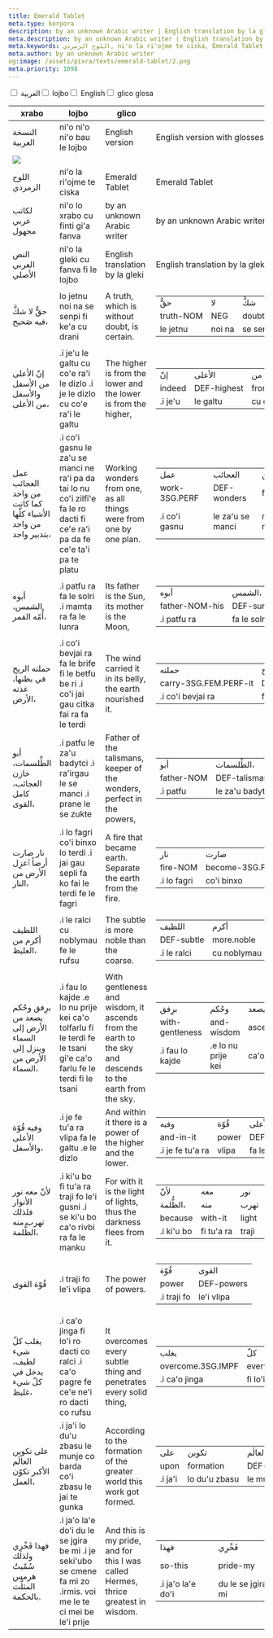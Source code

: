 ```yaml
---
title: Emerald Tablet
meta.type: korpora
description: by an unknown Arabic writer | English translation by la gleki
meta.description: by an unknown Arabic writer | English translation by la gleki
meta.keywords: اللوح الزمردي, ni'o la ri'ojme te ciska, Emerald Tablet, Emerald Tablet
meta.author: by an unknown Arabic writer
og:image: /assets/pixra/texts/emerald-tablet/2.png
meta.priority: 1098
---
```


<div class="w-full">
  <input
    type="checkbox"
    id="hide-column-xrabo"
    class="hide-column-checkbox-xrabo"
  />
  <label
    for="hide-column-xrabo"
    class="hide-column-button-xrabo float-left drop-shadow bg-teal-100 hover:bg-teal-600 focus:bg-teal-600 text-gray-900 hover:text-white font-bold leading-normal select-none py-2 px-4"
    >العربية</label
  ><input
    type="checkbox"
    id="hide-column-lojbo"
    class="hide-column-checkbox-lojbo"
  />
  <label
    for="hide-column-lojbo"
    class="hide-column-button-lojbo float-left drop-shadow bg-teal-100 hover:bg-teal-600 focus:bg-teal-600 text-gray-900 hover:text-white font-bold leading-normal select-none py-2 px-4"
    >lojbo</label
  ><input
    type="checkbox"
    id="hide-column-glico"
    class="hide-column-checkbox-glico"
  />
  <label
    for="hide-column-glico"
    class="hide-column-button-glico float-left drop-shadow bg-teal-100 hover:bg-teal-600 focus:bg-teal-600 text-gray-900 hover:text-white font-bold leading-normal select-none py-2 px-4"
    >English</label
  ><input
    type="checkbox"
    id="hide-column-glico_glosa___"
    class="hide-column-checkbox-glico_glosa___"
  />
  <label
    for="hide-column-glico_glosa___"
    class="hide-column-button-glico_glosa___ float-left drop-shadow bg-teal-100 hover:bg-teal-600 focus:bg-teal-600 text-gray-900 hover:text-white font-bold leading-normal select-none py-2 px-4"
    >glico glosa</label
  >
  <div class="clear-both" />
  <div class="w-full overflow-x-auto">
    <table
      class="mt-2 table-fixed max-w-full border font-light text-left text-sm"
    >
      <thead class="border-b italic">
        <tr>
          <th scope="col" class="w-40 p-2 column-class-xrabo">xrabo</th>
          <th scope="col" class="w-40 p-2 column-class-lojbo">lojbo</th>
          <th scope="col" class="w-40 p-2 column-class-glico">glico</th>
          <th scope="col" class="w-40 p-2 column-class-glico_glosa___">
            glico glosa
          </th>
        </tr>
      </thead>
      <tbody>
        <tr
          class="border-b transition duration-300 ease-in-out hover:bg-neutral-100 dark:hover:bg-neutral-100"
        >
          <td
            class="font-bold text-right align-text-top p-2 column-class-xrabo"
          >
            النسخة العربية
          </td>
          <td class="font-bold text-left align-text-top p-2 column-class-lojbo">
            ni&#039;o ni&#039;o ni&#039;o bau le lojbo
          </td>
          <td class="font-bold text-left align-text-top p-2 column-class-glico">
            English version
          </td>
          <td
            class="font-bold text-left align-text-top p-2 column-class-glico_glosa___"
          >
            English version with glosses
          </td>
        </tr>
        <tr
          class="border-b transition duration-300 ease-in-out hover:bg-neutral-100 dark:hover:bg-neutral-100"
        >
          <td colspan="4">
            <div class="h-full w-full flex justify-center items-center">
              <img
                class="h-56"
                src="/assets/pixra/texts/emerald-tablet/2.png"
              />
            </div>
          </td>
        </tr>
        <tr
          class="border-b transition duration-300 ease-in-out hover:bg-neutral-100 dark:hover:bg-neutral-100"
        >
          <td
            class="italic text-gray-500 text-right align-text-top p-2 column-class-xrabo"
          >
            اللوح الزمردي
          </td>
          <td
            class="italic text-gray-500 text-left align-text-top p-2 column-class-lojbo"
          >
            ni&#039;o la ri&#039;ojme te ciska
          </td>
          <td
            class="italic text-gray-500 text-left align-text-top p-2 column-class-glico"
          >
            Emerald Tablet
          </td>
          <td
            class="italic text-gray-500 text-left align-text-top p-2 column-class-glico_glosa___"
          >
            Emerald Tablet
          </td>
        </tr>
        <tr
          class="border-b transition duration-300 ease-in-out hover:bg-neutral-100 dark:hover:bg-neutral-100"
        >
          <td
            class="italic text-gray-500 text-right align-text-top p-2 column-class-xrabo"
          >
            لكاتب عربي مجهول
          </td>
          <td
            class="italic text-gray-500 text-left align-text-top p-2 column-class-lojbo"
          >
            ni&#039;o lo xrabo cu finti gi&#039;a fanva
          </td>
          <td
            class="italic text-gray-500 text-left align-text-top p-2 column-class-glico"
          >
            by an unknown Arabic writer
          </td>
          <td
            class="italic text-gray-500 text-left align-text-top p-2 column-class-glico_glosa___"
          >
            by an unknown Arabic writer
          </td>
        </tr>
        <tr
          class="border-b transition duration-300 ease-in-out hover:bg-neutral-100 dark:hover:bg-neutral-100"
        >
          <td
            class="italic text-gray-500 text-right align-text-top p-2 column-class-xrabo"
          >
            النص العربي الأصلي
          </td>
          <td
            class="italic text-gray-500 text-left align-text-top p-2 column-class-lojbo"
          >
            ni&#039;o la gleki cu fanva fi le lojbo
          </td>
          <td
            class="italic text-gray-500 text-left align-text-top p-2 column-class-glico"
          >
            English translation by la gleki
          </td>
          <td
            class="italic text-gray-500 text-left align-text-top p-2 column-class-glico_glosa___"
          >
            English translation by la gleki
          </td>
        </tr>
        <tr
          class="border-b transition duration-300 ease-in-out hover:bg-neutral-100 dark:hover:bg-neutral-100"
        >
          <td class="text-right align-text-top p-2 column-class-xrabo">
            حقٌّ لا شكَّ فيه صَحيح،
          </td>
          <td class="text-left align-text-top p-2 column-class-lojbo">
            lo jetnu noi na se senpi fi ke&#039;a cu drani
          </td>
          <td class="text-left align-text-top p-2 column-class-glico">
            A truth, which is without doubt, is certain.
          </td>
          <td class="text-left align-text-top p-2 column-class-glico_glosa___">
            <table
              class="inner-table w-full border-collapse border border-gray-300"
            >
              <tr>
                <td class="border border-gray-300 px-2 py-1">حقٌّ</td>
                <td class="border border-gray-300 px-2 py-1">لا</td>
                <td class="border border-gray-300 px-2 py-1">شكَّ</td>
                <td class="border border-gray-300 px-2 py-1">فيه</td>
                <td class="border border-gray-300 px-2 py-1">صَحيح،</td>
              </tr>
              <tr>
                <td class="border border-gray-300 px-2 py-1">truth-NOM</td>
                <td class="border border-gray-300 px-2 py-1">NEG</td>
                <td class="border border-gray-300 px-2 py-1">doubt-ACC</td>
                <td class="border border-gray-300 px-2 py-1">in-it</td>
                <td class="border border-gray-300 px-2 py-1">correct</td>
              </tr>
              <tr>
                <td class="border border-gray-300 px-2 py-1">le jetnu</td>
                <td class="border border-gray-300 px-2 py-1">noi na</td>
                <td class="border border-gray-300 px-2 py-1">se senpi</td>
                <td class="border border-gray-300 px-2 py-1">fi ke&#039;a</td>
                <td class="border border-gray-300 px-2 py-1">cu drani</td>
              </tr>
            </table>
          </td>
        </tr>
        <tr
          class="border-b transition duration-300 ease-in-out hover:bg-neutral-100 dark:hover:bg-neutral-100"
        >
          <td class="text-right align-text-top p-2 column-class-xrabo">
            إنّ الأعلى من الأسفل والأسفل من الأعلى،
          </td>
          <td class="text-left align-text-top p-2 column-class-lojbo">
            .i je&#039;u le galtu cu co&#039;e ra&#039;i le dizlo .i je le dizlo
            cu co&#039;e ra&#039;i le galtu
          </td>
          <td class="text-left align-text-top p-2 column-class-glico">
            The higher is from the lower and the lower is from the higher,
          </td>
          <td class="text-left align-text-top p-2 column-class-glico_glosa___">
            <table
              class="inner-table w-full border-collapse border border-gray-300"
            >
              <tr>
                <td class="border border-gray-300 px-2 py-1">إنّ</td>
                <td class="border border-gray-300 px-2 py-1">الأعلى</td>
                <td class="border border-gray-300 px-2 py-1">من</td>
                <td class="border border-gray-300 px-2 py-1">الأسفل</td>
                <td class="border border-gray-300 px-2 py-1">والأسفل</td>
                <td class="border border-gray-300 px-2 py-1">من</td>
                <td class="border border-gray-300 px-2 py-1">الأعلى،</td>
              </tr>
              <tr>
                <td class="border border-gray-300 px-2 py-1">indeed</td>
                <td class="border border-gray-300 px-2 py-1">DEF-highest</td>
                <td class="border border-gray-300 px-2 py-1">from</td>
                <td class="border border-gray-300 px-2 py-1">DEF-low</td>
                <td class="border border-gray-300 px-2 py-1">and-DEF-lowest</td>
                <td class="border border-gray-300 px-2 py-1">from</td>
                <td class="border border-gray-300 px-2 py-1">DEF-highest</td>
              </tr>
              <tr>
                <td class="border border-gray-300 px-2 py-1">.i je&#039;u</td>
                <td class="border border-gray-300 px-2 py-1">le galtu</td>
                <td class="border border-gray-300 px-2 py-1">
                  cu co&#039;e ra&#039;i
                </td>
                <td class="border border-gray-300 px-2 py-1">le dizlo</td>
                <td class="border border-gray-300 px-2 py-1">.i je le dizlo</td>
                <td class="border border-gray-300 px-2 py-1">
                  cu co&#039;e ra&#039;i
                </td>
                <td class="border border-gray-300 px-2 py-1">le galtu</td>
              </tr>
            </table>
          </td>
        </tr>
        <tr
          class="border-b transition duration-300 ease-in-out hover:bg-neutral-100 dark:hover:bg-neutral-100"
        >
          <td class="text-right align-text-top p-2 column-class-xrabo">
            عمل العجائب من واحد كما كانت الأشياء كلّها من واحد بتدبير واحد،
          </td>
          <td class="text-left align-text-top p-2 column-class-lojbo">
            .i co&#039;i gasnu le za&#039;u se manci ne ra&#039;i pa da tai lo
            nu co&#039;i zilfi&#039;e fa le ro dacti fi ce&#039;e ra&#039;i pa
            da fe ce&#039;e ta&#039;i pa te platu
          </td>
          <td class="text-left align-text-top p-2 column-class-glico">
            Working wonders from one, as all things were from one by one plan.
          </td>
          <td class="text-left align-text-top p-2 column-class-glico_glosa___">
            <table
              class="inner-table w-full border-collapse border border-gray-300"
            >
              <tr>
                <td class="border border-gray-300 px-2 py-1">عمل</td>
                <td class="border border-gray-300 px-2 py-1">العجائب</td>
                <td class="border border-gray-300 px-2 py-1">من</td>
                <td class="border border-gray-300 px-2 py-1">واحد</td>
                <td class="border border-gray-300 px-2 py-1">كما</td>
                <td class="border border-gray-300 px-2 py-1">كانت</td>
                <td class="border border-gray-300 px-2 py-1">الأشياء</td>
                <td class="border border-gray-300 px-2 py-1">كلّها</td>
                <td class="border border-gray-300 px-2 py-1">من</td>
                <td class="border border-gray-300 px-2 py-1">واحد</td>
                <td class="border border-gray-300 px-2 py-1">بتدبير</td>
                <td class="border border-gray-300 px-2 py-1">واحد،</td>
              </tr>
              <tr>
                <td class="border border-gray-300 px-2 py-1">work-3SG.PERF</td>
                <td class="border border-gray-300 px-2 py-1">DEF-wonders</td>
                <td class="border border-gray-300 px-2 py-1">from</td>
                <td class="border border-gray-300 px-2 py-1">one</td>
                <td class="border border-gray-300 px-2 py-1">as-what</td>
                <td class="border border-gray-300 px-2 py-1">
                  be-3SG.FEM.PERF
                </td>
                <td class="border border-gray-300 px-2 py-1">DEF-things</td>
                <td class="border border-gray-300 px-2 py-1">all-NOM-it</td>
                <td class="border border-gray-300 px-2 py-1">from</td>
                <td class="border border-gray-300 px-2 py-1">one</td>
                <td class="border border-gray-300 px-2 py-1">with-planning</td>
                <td class="border border-gray-300 px-2 py-1">one</td>
              </tr>
              <tr>
                <td class="border border-gray-300 px-2 py-1">
                  .i co&#039;i gasnu
                </td>
                <td class="border border-gray-300 px-2 py-1">
                  le za&#039;u se manci
                </td>
                <td class="border border-gray-300 px-2 py-1">ne ra&#039;i</td>
                <td class="border border-gray-300 px-2 py-1">pa da</td>
                <td class="border border-gray-300 px-2 py-1">tai lo nu</td>
                <td class="border border-gray-300 px-2 py-1">
                  co&#039;i zilfi&#039;e
                </td>
                <td class="border border-gray-300 px-2 py-1">fa le ro dacti</td>
                <td class="border border-gray-300 px-2 py-1">
                  fi ce&#039;e ra&#039;i
                </td>
                <td class="border border-gray-300 px-2 py-1">pa da</td>
                <td class="border border-gray-300 px-2 py-1">
                  fe ce&#039;e ta&#039;i
                </td>
                <td class="border border-gray-300 px-2 py-1">pa te platu</td>
              </tr>
            </table>
          </td>
        </tr>
        <tr
          class="border-b transition duration-300 ease-in-out hover:bg-neutral-100 dark:hover:bg-neutral-100"
        >
          <td class="text-right align-text-top p-2 column-class-xrabo">
            أبوه الشمس، أُمّه القمر،
          </td>
          <td class="text-left align-text-top p-2 column-class-lojbo">
            .i patfu ra fa le solri .i mamta ra fa le lunra
          </td>
          <td class="text-left align-text-top p-2 column-class-glico">
            Its father is the Sun, its mother is the Moon,
          </td>
          <td class="text-left align-text-top p-2 column-class-glico_glosa___">
            <table
              class="inner-table w-full border-collapse border border-gray-300"
            >
              <tr>
                <td class="border border-gray-300 px-2 py-1">أبوه</td>
                <td class="border border-gray-300 px-2 py-1">الشمس،</td>
                <td class="border border-gray-300 px-2 py-1">أُمّه</td>
                <td class="border border-gray-300 px-2 py-1">القمر،</td>
              </tr>
              <tr>
                <td class="border border-gray-300 px-2 py-1">father-NOM-his</td>
                <td class="border border-gray-300 px-2 py-1">DEF-sun</td>
                <td class="border border-gray-300 px-2 py-1">mother-NOM-his</td>
                <td class="border border-gray-300 px-2 py-1">DEF-moon</td>
              </tr>
              <tr>
                <td class="border border-gray-300 px-2 py-1">.i patfu ra</td>
                <td class="border border-gray-300 px-2 py-1">fa le solri</td>
                <td class="border border-gray-300 px-2 py-1">.i mamta ra</td>
                <td class="border border-gray-300 px-2 py-1">fa le lunra</td>
              </tr>
            </table>
          </td>
        </tr>
        <tr
          class="border-b transition duration-300 ease-in-out hover:bg-neutral-100 dark:hover:bg-neutral-100"
        >
          <td class="text-right align-text-top p-2 column-class-xrabo">
            حملته الريح في بطنها، غذته الأرض،
          </td>
          <td class="text-left align-text-top p-2 column-class-lojbo">
            .i co&#039;i bevjai ra fa le brife fi le betfu be ri .i co&#039;i
            jai gau citka fai ra fa le terdi
          </td>
          <td class="text-left align-text-top p-2 column-class-glico">
            The wind carried it in its belly, the earth nourished it.
          </td>
          <td class="text-left align-text-top p-2 column-class-glico_glosa___">
            <table
              class="inner-table w-full border-collapse border border-gray-300"
            >
              <tr>
                <td class="border border-gray-300 px-2 py-1">حملته</td>
                <td class="border border-gray-300 px-2 py-1">الريح</td>
                <td class="border border-gray-300 px-2 py-1">في</td>
                <td class="border border-gray-300 px-2 py-1">بطنها،</td>
                <td class="border border-gray-300 px-2 py-1">غذته</td>
                <td class="border border-gray-300 px-2 py-1">الأرض،</td>
              </tr>
              <tr>
                <td class="border border-gray-300 px-2 py-1">
                  carry-3SG.FEM.PERF-it
                </td>
                <td class="border border-gray-300 px-2 py-1">DEF-wind</td>
                <td class="border border-gray-300 px-2 py-1">in</td>
                <td class="border border-gray-300 px-2 py-1">belly-her</td>
                <td class="border border-gray-300 px-2 py-1">
                  nourish-3SG.FEM.PERF-it
                </td>
                <td class="border border-gray-300 px-2 py-1">DEF-earth</td>
              </tr>
              <tr>
                <td class="border border-gray-300 px-2 py-1">
                  .i co&#039;i bevjai ra
                </td>
                <td class="border border-gray-300 px-2 py-1">fa le brife</td>
                <td class="border border-gray-300 px-2 py-1">fi</td>
                <td class="border border-gray-300 px-2 py-1">le betfu be ri</td>
                <td class="border border-gray-300 px-2 py-1">
                  .i co&#039;i jai gau citka fai ra
                </td>
                <td class="border border-gray-300 px-2 py-1">fa le terdi</td>
              </tr>
            </table>
          </td>
        </tr>
        <tr
          class="border-b transition duration-300 ease-in-out hover:bg-neutral-100 dark:hover:bg-neutral-100"
        >
          <td class="text-right align-text-top p-2 column-class-xrabo">
            أبو الطِّلسمات، خازن العجائب، كامل القوى،
          </td>
          <td class="text-left align-text-top p-2 column-class-lojbo">
            .i patfu le za&#039;u badytci .i ra&#039;irgau le se manci .i prane
            le se zukte
          </td>
          <td class="text-left align-text-top p-2 column-class-glico">
            Father of the talismans, keeper of the wonders, perfect in the
            powers,
          </td>
          <td class="text-left align-text-top p-2 column-class-glico_glosa___">
            <table
              class="inner-table w-full border-collapse border border-gray-300"
            >
              <tr>
                <td class="border border-gray-300 px-2 py-1">أبو</td>
                <td class="border border-gray-300 px-2 py-1">الطِّلسمات،</td>
                <td class="border border-gray-300 px-2 py-1">خازن</td>
                <td class="border border-gray-300 px-2 py-1">العجائب،</td>
                <td class="border border-gray-300 px-2 py-1">كامل</td>
                <td class="border border-gray-300 px-2 py-1">القوى،</td>
              </tr>
              <tr>
                <td class="border border-gray-300 px-2 py-1">father-NOM</td>
                <td class="border border-gray-300 px-2 py-1">DEF-talismans</td>
                <td class="border border-gray-300 px-2 py-1">keeper</td>
                <td class="border border-gray-300 px-2 py-1">DEF-wonders</td>
                <td class="border border-gray-300 px-2 py-1">complete</td>
                <td class="border border-gray-300 px-2 py-1">DEF-powers</td>
              </tr>
              <tr>
                <td class="border border-gray-300 px-2 py-1">.i patfu</td>
                <td class="border border-gray-300 px-2 py-1">
                  le za&#039;u badytci
                </td>
                <td class="border border-gray-300 px-2 py-1">
                  .i ra&#039;irgau
                </td>
                <td class="border border-gray-300 px-2 py-1">le se manci</td>
                <td class="border border-gray-300 px-2 py-1">.i prane</td>
                <td class="border border-gray-300 px-2 py-1">le se zukte</td>
              </tr>
            </table>
          </td>
        </tr>
        <tr
          class="border-b transition duration-300 ease-in-out hover:bg-neutral-100 dark:hover:bg-neutral-100"
        >
          <td class="text-right align-text-top p-2 column-class-xrabo">
            نار صارت أرضاً ٱعزِل الأرض من النار،
          </td>
          <td class="text-left align-text-top p-2 column-class-lojbo">
            .i lo fagri co&#039;i binxo lo terdi .i jai gau sepli fa ko fai le
            terdi fe le fagri
          </td>
          <td class="text-left align-text-top p-2 column-class-glico">
            A fire that became earth. Separate the earth from the fire.
          </td>
          <td class="text-left align-text-top p-2 column-class-glico_glosa___">
            <table
              class="inner-table w-full border-collapse border border-gray-300"
            >
              <tr>
                <td class="border border-gray-300 px-2 py-1">نار</td>
                <td class="border border-gray-300 px-2 py-1">صارت</td>
                <td class="border border-gray-300 px-2 py-1">أرضاً</td>
                <td class="border border-gray-300 px-2 py-1">ٱعزِل</td>
                <td class="border border-gray-300 px-2 py-1">الأرض</td>
                <td class="border border-gray-300 px-2 py-1">من</td>
                <td class="border border-gray-300 px-2 py-1">النار،</td>
              </tr>
              <tr>
                <td class="border border-gray-300 px-2 py-1">fire-NOM</td>
                <td class="border border-gray-300 px-2 py-1">
                  become-3SG.FEM.PERF
                </td>
                <td class="border border-gray-300 px-2 py-1">earth-ACC</td>
                <td class="border border-gray-300 px-2 py-1">separate.IMP</td>
                <td class="border border-gray-300 px-2 py-1">DEF-earth</td>
                <td class="border border-gray-300 px-2 py-1">from</td>
                <td class="border border-gray-300 px-2 py-1">DEF-fire</td>
              </tr>
              <tr>
                <td class="border border-gray-300 px-2 py-1">.i lo fagri</td>
                <td class="border border-gray-300 px-2 py-1">
                  co&#039;i binxo
                </td>
                <td class="border border-gray-300 px-2 py-1">lo terdi</td>
                <td class="border border-gray-300 px-2 py-1">
                  .i jai gau sepli fa ko
                </td>
                <td class="border border-gray-300 px-2 py-1">fai le terdi</td>
                <td class="border border-gray-300 px-2 py-1">fe</td>
                <td class="border border-gray-300 px-2 py-1">le fagri</td>
              </tr>
            </table>
          </td>
        </tr>
        <tr
          class="border-b transition duration-300 ease-in-out hover:bg-neutral-100 dark:hover:bg-neutral-100"
        >
          <td class="text-right align-text-top p-2 column-class-xrabo">
            اللطيف أكرم من الغليظ،
          </td>
          <td class="text-left align-text-top p-2 column-class-lojbo">
            .i le ralci cu noblymau fe le rufsu
          </td>
          <td class="text-left align-text-top p-2 column-class-glico">
            The subtle is more noble than the coarse.
          </td>
          <td class="text-left align-text-top p-2 column-class-glico_glosa___">
            <table
              class="inner-table w-full border-collapse border border-gray-300"
            >
              <tr>
                <td class="border border-gray-300 px-2 py-1">اللطيف</td>
                <td class="border border-gray-300 px-2 py-1">أكرم</td>
                <td class="border border-gray-300 px-2 py-1">من</td>
                <td class="border border-gray-300 px-2 py-1">الغليظ،</td>
              </tr>
              <tr>
                <td class="border border-gray-300 px-2 py-1">DEF-subtle</td>
                <td class="border border-gray-300 px-2 py-1">more.noble</td>
                <td class="border border-gray-300 px-2 py-1">from</td>
                <td class="border border-gray-300 px-2 py-1">DEF-coarse</td>
              </tr>
              <tr>
                <td class="border border-gray-300 px-2 py-1">.i le ralci</td>
                <td class="border border-gray-300 px-2 py-1">cu noblymau</td>
                <td class="border border-gray-300 px-2 py-1">fe</td>
                <td class="border border-gray-300 px-2 py-1">le rufsu</td>
              </tr>
            </table>
          </td>
        </tr>
        <tr
          class="border-b transition duration-300 ease-in-out hover:bg-neutral-100 dark:hover:bg-neutral-100"
        >
          <td class="text-right align-text-top p-2 column-class-xrabo">
            برِفق وحُكم يصعد من الأرض إلى السماء وينزل إلى الأرض من السماء،
          </td>
          <td class="text-left align-text-top p-2 column-class-lojbo">
            .i fau lo kajde .e lo nu prije kei ca&#039;o tolfarlu fi le terdi fe
            le tsani gi&#039;e ca&#039;o farlu fe le terdi fi le tsani
          </td>
          <td class="text-left align-text-top p-2 column-class-glico">
            With gentleness and wisdom, it ascends from the earth to the sky and
            descends to the earth from the sky.
          </td>
          <td class="text-left align-text-top p-2 column-class-glico_glosa___">
            <table
              class="inner-table w-full border-collapse border border-gray-300"
            >
              <tr>
                <td class="border border-gray-300 px-2 py-1">برِفق</td>
                <td class="border border-gray-300 px-2 py-1">وحُكم</td>
                <td class="border border-gray-300 px-2 py-1">يصعد</td>
                <td class="border border-gray-300 px-2 py-1">من</td>
                <td class="border border-gray-300 px-2 py-1">الأرض</td>
                <td class="border border-gray-300 px-2 py-1">إلى</td>
                <td class="border border-gray-300 px-2 py-1">السماء</td>
                <td class="border border-gray-300 px-2 py-1">وينزل</td>
                <td class="border border-gray-300 px-2 py-1">إلى</td>
                <td class="border border-gray-300 px-2 py-1">الأرض</td>
                <td class="border border-gray-300 px-2 py-1">من</td>
                <td class="border border-gray-300 px-2 py-1">السماء،</td>
              </tr>
              <tr>
                <td class="border border-gray-300 px-2 py-1">
                  with-gentleness
                </td>
                <td class="border border-gray-300 px-2 py-1">and-wisdom</td>
                <td class="border border-gray-300 px-2 py-1">
                  ascend.3SG.IMPF
                </td>
                <td class="border border-gray-300 px-2 py-1">from</td>
                <td class="border border-gray-300 px-2 py-1">DEF-earth</td>
                <td class="border border-gray-300 px-2 py-1">to</td>
                <td class="border border-gray-300 px-2 py-1">DEF-sky</td>
                <td class="border border-gray-300 px-2 py-1">
                  and-descend.3SG.IMPF
                </td>
                <td class="border border-gray-300 px-2 py-1">to</td>
                <td class="border border-gray-300 px-2 py-1">DEF-earth</td>
                <td class="border border-gray-300 px-2 py-1">from</td>
                <td class="border border-gray-300 px-2 py-1">DEF-sky</td>
              </tr>
              <tr>
                <td class="border border-gray-300 px-2 py-1">
                  .i fau lo kajde
                </td>
                <td class="border border-gray-300 px-2 py-1">
                  .e lo nu prije kei
                </td>
                <td class="border border-gray-300 px-2 py-1">
                  ca&#039;o tolfarlu
                </td>
                <td class="border border-gray-300 px-2 py-1">fi</td>
                <td class="border border-gray-300 px-2 py-1">le terdi</td>
                <td class="border border-gray-300 px-2 py-1">fe</td>
                <td class="border border-gray-300 px-2 py-1">le tsani</td>
                <td class="border border-gray-300 px-2 py-1">
                  gi&#039;e ca&#039;o farlu
                </td>
                <td class="border border-gray-300 px-2 py-1">fe</td>
                <td class="border border-gray-300 px-2 py-1">le terdi</td>
                <td class="border border-gray-300 px-2 py-1">fi</td>
                <td class="border border-gray-300 px-2 py-1">le tsani</td>
              </tr>
            </table>
          </td>
        </tr>
        <tr
          class="border-b transition duration-300 ease-in-out hover:bg-neutral-100 dark:hover:bg-neutral-100"
        >
          <td class="text-right align-text-top p-2 column-class-xrabo">
            وفيه قُوّة الأعلى والأسفل،
          </td>
          <td class="text-left align-text-top p-2 column-class-lojbo">
            .i je fe tu&#039;a ra vlipa fa le galtu .e le dizlo
          </td>
          <td class="text-left align-text-top p-2 column-class-glico">
            And within it there is a power of the higher and the lower.
          </td>
          <td class="text-left align-text-top p-2 column-class-glico_glosa___">
            <table
              class="inner-table w-full border-collapse border border-gray-300"
            >
              <tr>
                <td class="border border-gray-300 px-2 py-1">وفيه</td>
                <td class="border border-gray-300 px-2 py-1">قُوّة</td>
                <td class="border border-gray-300 px-2 py-1">الأعلى</td>
                <td class="border border-gray-300 px-2 py-1">والأسفل،</td>
              </tr>
              <tr>
                <td class="border border-gray-300 px-2 py-1">and-in-it</td>
                <td class="border border-gray-300 px-2 py-1">power</td>
                <td class="border border-gray-300 px-2 py-1">DEF-highest</td>
                <td class="border border-gray-300 px-2 py-1">and-DEF-lowest</td>
              </tr>
              <tr>
                <td class="border border-gray-300 px-2 py-1">
                  .i je fe tu&#039;a ra
                </td>
                <td class="border border-gray-300 px-2 py-1">vlipa</td>
                <td class="border border-gray-300 px-2 py-1">fa le galtu</td>
                <td class="border border-gray-300 px-2 py-1">.e le dizlo</td>
              </tr>
            </table>
          </td>
        </tr>
        <tr
          class="border-b transition duration-300 ease-in-out hover:bg-neutral-100 dark:hover:bg-neutral-100"
        >
          <td class="text-right align-text-top p-2 column-class-xrabo">
            لأنّ معه نور الأنوار فلذلك تهرب منه الظُّلمة،
          </td>
          <td class="text-left align-text-top p-2 column-class-lojbo">
            .i ki&#039;u bo fi tu&#039;a ra traji fo le&#039;i gusni .i se
            ki&#039;u bo ca&#039;o rivbi ra fa le manku
          </td>
          <td class="text-left align-text-top p-2 column-class-glico">
            For with it is the light of lights, thus the darkness flees from it.
          </td>
          <td class="text-left align-text-top p-2 column-class-glico_glosa___">
            <table
              class="inner-table w-full border-collapse border border-gray-300"
            >
              <tr>
                <td class="border border-gray-300 px-2 py-1">لأنّ</td>
                <td class="border border-gray-300 px-2 py-1">معه</td>
                <td class="border border-gray-300 px-2 py-1">نور</td>
                <td class="border border-gray-300 px-2 py-1">الأنوار</td>
                <td class="border border-gray-300 px-2 py-1">فلذلك</td>
                <td class="border border-gray-300 px-2 py-1">تهرب</td>
                <td class="border border-gray-300 px-2 py-1">منه</td>
                <td class="border border-gray-300 px-2 py-1">الظُّلمة،</td>
              </tr>
              <tr>
                <td class="border border-gray-300 px-2 py-1">الظُّلمة،</td>
                <td class="border border-gray-300 px-2 py-1">منه</td>
                <td class="border border-gray-300 px-2 py-1">تهرب</td>
                <td class="border border-gray-300 px-2 py-1">فلذلك</td>
                <td class="border border-gray-300 px-2 py-1">الأنوار</td>
                <td class="border border-gray-300 px-2 py-1">نور</td>
                <td class="border border-gray-300 px-2 py-1">معه</td>
                <td class="border border-gray-300 px-2 py-1">لأنّ</td>
              </tr>
              <tr>
                <td class="border border-gray-300 px-2 py-1">because</td>
                <td class="border border-gray-300 px-2 py-1">with-it</td>
                <td class="border border-gray-300 px-2 py-1">light</td>
                <td class="border border-gray-300 px-2 py-1">DEF-lights</td>
                <td class="border border-gray-300 px-2 py-1">so-for-that</td>
                <td class="border border-gray-300 px-2 py-1">
                  flee.3SG.FEM.IMPF
                </td>
                <td class="border border-gray-300 px-2 py-1">from-it</td>
                <td class="border border-gray-300 px-2 py-1">DEF-darkness</td>
              </tr>
              <tr>
                <td class="border border-gray-300 px-2 py-1">
                  .i ki&#039;u bo
                </td>
                <td class="border border-gray-300 px-2 py-1">
                  fi tu&#039;a ra
                </td>
                <td class="border border-gray-300 px-2 py-1">traji</td>
                <td class="border border-gray-300 px-2 py-1">
                  fo le&#039;i gusni
                </td>
                <td class="border border-gray-300 px-2 py-1">
                  .i se ki&#039;u bo
                </td>
                <td class="border border-gray-300 px-2 py-1">
                  ca&#039;o rivbi
                </td>
                <td class="border border-gray-300 px-2 py-1">ra</td>
                <td class="border border-gray-300 px-2 py-1">fa le manku</td>
              </tr>
            </table>
          </td>
        </tr>
        <tr
          class="border-b transition duration-300 ease-in-out hover:bg-neutral-100 dark:hover:bg-neutral-100"
        >
          <td class="text-right align-text-top p-2 column-class-xrabo">
            قُوّة القوى
          </td>
          <td class="text-left align-text-top p-2 column-class-lojbo">
            .i traji fo le&#039;i vlipa
          </td>
          <td class="text-left align-text-top p-2 column-class-glico">
            The power of powers.
          </td>
          <td class="text-left align-text-top p-2 column-class-glico_glosa___">
            <table
              class="inner-table w-full border-collapse border border-gray-300"
            >
              <tr>
                <td class="border border-gray-300 px-2 py-1">قُوّة</td>
                <td class="border border-gray-300 px-2 py-1">القوى</td>
              </tr>
              <tr>
                <td class="border border-gray-300 px-2 py-1">power</td>
                <td class="border border-gray-300 px-2 py-1">DEF-powers</td>
              </tr>
              <tr>
                <td class="border border-gray-300 px-2 py-1">.i traji fo</td>
                <td class="border border-gray-300 px-2 py-1">
                  le&#039;i vlipa
                </td>
              </tr>
            </table>
          </td>
        </tr>
        <tr
          class="border-b transition duration-300 ease-in-out hover:bg-neutral-100 dark:hover:bg-neutral-100"
        >
          <td class="text-right align-text-top p-2 column-class-xrabo">
            يغلب كلّ شيء لطيف، يدخل في كلّ شيء غليظ،
          </td>
          <td class="text-left align-text-top p-2 column-class-lojbo">
            .i ca&#039;o jinga fi lo&#039;i ro dacti co ralci .i ca&#039;o pagre
            fe ce&#039;e ne&#039;i ro dacti co rufsu
          </td>
          <td class="text-left align-text-top p-2 column-class-glico">
            It overcomes every subtle thing and penetrates every solid thing,
          </td>
          <td class="text-left align-text-top p-2 column-class-glico_glosa___">
            <table
              class="inner-table w-full border-collapse border border-gray-300"
            >
              <tr>
                <td class="border border-gray-300 px-2 py-1">يغلب</td>
                <td class="border border-gray-300 px-2 py-1">كلّ</td>
                <td class="border border-gray-300 px-2 py-1">شيء</td>
                <td class="border border-gray-300 px-2 py-1">لطيف،</td>
                <td class="border border-gray-300 px-2 py-1">يدخل</td>
                <td class="border border-gray-300 px-2 py-1">في</td>
                <td class="border border-gray-300 px-2 py-1">كلّ</td>
                <td class="border border-gray-300 px-2 py-1">شيء</td>
                <td class="border border-gray-300 px-2 py-1">غليظ،</td>
              </tr>
              <tr>
                <td class="border border-gray-300 px-2 py-1">
                  overcome.3SG.IMPF
                </td>
                <td class="border border-gray-300 px-2 py-1">every</td>
                <td class="border border-gray-300 px-2 py-1">thing</td>
                <td class="border border-gray-300 px-2 py-1">subtle</td>
                <td class="border border-gray-300 px-2 py-1">enter.3SG.IMPF</td>
                <td class="border border-gray-300 px-2 py-1">in</td>
                <td class="border border-gray-300 px-2 py-1">every</td>
                <td class="border border-gray-300 px-2 py-1">thing</td>
                <td class="border border-gray-300 px-2 py-1">coarse</td>
              </tr>
              <tr>
                <td class="border border-gray-300 px-2 py-1">
                  .i ca&#039;o jinga
                </td>
                <td class="border border-gray-300 px-2 py-1">
                  fi lo&#039;i ro
                </td>
                <td class="border border-gray-300 px-2 py-1">dacti</td>
                <td class="border border-gray-300 px-2 py-1">co ralci</td>
                <td class="border border-gray-300 px-2 py-1">
                  .i ca&#039;o pagre
                </td>
                <td class="border border-gray-300 px-2 py-1">
                  fe ce&#039;e ne&#039;i
                </td>
                <td class="border border-gray-300 px-2 py-1">ro</td>
                <td class="border border-gray-300 px-2 py-1">dacti</td>
                <td class="border border-gray-300 px-2 py-1">co rufsu</td>
              </tr>
            </table>
          </td>
        </tr>
        <tr
          class="border-b transition duration-300 ease-in-out hover:bg-neutral-100 dark:hover:bg-neutral-100"
        >
          <td class="text-right align-text-top p-2 column-class-xrabo">
            على تكوين العالَم الأكبر تكوّن العمل،
          </td>
          <td class="text-left align-text-top p-2 column-class-lojbo">
            .i ja&#039;i lo du&#039;u zbasu le munje co barda co&#039;i zbasu le
            jai te gunka
          </td>
          <td class="text-left align-text-top p-2 column-class-glico">
            According to the formation of the greater world this work got
            formed.
          </td>
          <td class="text-left align-text-top p-2 column-class-glico_glosa___">
            <table
              class="inner-table w-full border-collapse border border-gray-300"
            >
              <tr>
                <td class="border border-gray-300 px-2 py-1">على</td>
                <td class="border border-gray-300 px-2 py-1">تكوين</td>
                <td class="border border-gray-300 px-2 py-1">العالَم</td>
                <td class="border border-gray-300 px-2 py-1">الأكبر</td>
                <td class="border border-gray-300 px-2 py-1">تكوّن</td>
                <td class="border border-gray-300 px-2 py-1">العمل،</td>
              </tr>
              <tr>
                <td class="border border-gray-300 px-2 py-1">upon</td>
                <td class="border border-gray-300 px-2 py-1">formation</td>
                <td class="border border-gray-300 px-2 py-1">DEF-world</td>
                <td class="border border-gray-300 px-2 py-1">DEF-greater</td>
                <td class="border border-gray-300 px-2 py-1">form.3SG.PERF</td>
                <td class="border border-gray-300 px-2 py-1">DEF-work</td>
              </tr>
              <tr>
                <td class="border border-gray-300 px-2 py-1">.i ja&#039;i</td>
                <td class="border border-gray-300 px-2 py-1">
                  lo du&#039;u zbasu
                </td>
                <td class="border border-gray-300 px-2 py-1">le munje</td>
                <td class="border border-gray-300 px-2 py-1">co barda</td>
                <td class="border border-gray-300 px-2 py-1">
                  co&#039;i zbasu
                </td>
                <td class="border border-gray-300 px-2 py-1">
                  le jai te gunka
                </td>
              </tr>
            </table>
          </td>
        </tr>
        <tr
          class="border-b transition duration-300 ease-in-out hover:bg-neutral-100 dark:hover:bg-neutral-100"
        >
          <td class="text-right align-text-top p-2 column-class-xrabo">
            فهذا فَخْرِي ولذلك سُمّيتُ هرمس المثلَّث بالحكمة.
          </td>
          <td class="text-left align-text-top p-2 column-class-lojbo">
            .i ja&#039;o la&#039;e do&#039;i du le se jgira be mi .i je
            seki&#039;ubo se cmene fa mi zo .irmis. voi me le te ci mei be
            le&#039;i prije
          </td>
          <td class="text-left align-text-top p-2 column-class-glico">
            And this is my pride, and for this I was called Hermes, thrice
            greatest in wisdom.
          </td>
          <td class="text-left align-text-top p-2 column-class-glico_glosa___">
            <table
              class="inner-table w-full border-collapse border border-gray-300"
            >
              <tr>
                <td class="border border-gray-300 px-2 py-1">فهذا</td>
                <td class="border border-gray-300 px-2 py-1">فَخْرِي</td>
                <td class="border border-gray-300 px-2 py-1">ولذلك</td>
                <td class="border border-gray-300 px-2 py-1">سُمّيتُ</td>
                <td class="border border-gray-300 px-2 py-1">هرمس</td>
                <td class="border border-gray-300 px-2 py-1">المثلَّث</td>
                <td class="border border-gray-300 px-2 py-1">بالحكمة.</td>
              </tr>
              <tr>
                <td class="border border-gray-300 px-2 py-1">so-this</td>
                <td class="border border-gray-300 px-2 py-1">pride-my</td>
                <td class="border border-gray-300 px-2 py-1">and-for-that</td>
                <td class="border border-gray-300 px-2 py-1">name.PASS-1SG</td>
                <td class="border border-gray-300 px-2 py-1">Hermes</td>
                <td class="border border-gray-300 px-2 py-1">DEF-triple</td>
                <td class="border border-gray-300 px-2 py-1">
                  with-DEF-wisdom
                </td>
              </tr>
              <tr>
                <td class="border border-gray-300 px-2 py-1">
                  .i ja&#039;o la&#039;e do&#039;i
                </td>
                <td class="border border-gray-300 px-2 py-1">
                  du le se jgira be mi
                </td>
                <td class="border border-gray-300 px-2 py-1">
                  .i je seki&#039;ubo
                </td>
                <td class="border border-gray-300 px-2 py-1">se cmene fa mi</td>
                <td class="border border-gray-300 px-2 py-1">zo .irmis.</td>
                <td class="border border-gray-300 px-2 py-1">
                  voi me le te ci mei
                </td>
                <td class="border border-gray-300 px-2 py-1">
                  be le&#039;i prije
                </td>
              </tr>
            </table>
          </td>
        </tr>
      </tbody>
    </table>
  </div>
</div>
